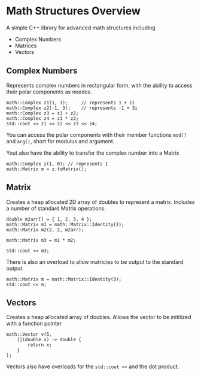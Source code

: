 # Math Structures Overview
A simple C++ library for advanced math structures including
- Complex Numbers
- Matrices
- Vectors
## Complex Numbers
Represents complex numbers in rectangular form, with the ability to access their polar components as needes.
```
math::Complex z1(1, 1);		// represents 1 + 1i
math::Complex z2(-1, 3);	// represents -1 + 3i
math::Complex z3 = z1 + z2;
math::Complex z4 = z1 * z2;
std::cout << z1 << z2 << z3 << z4;
```
You can access the polar components with their member functions `mod()` and `arg()`, short for modulus and argument.

Yout also have the ability to transfor the complex number into a Matrix
```
math::Complex z(1, 0); // represents 1
math::Matrix m = z.toMatrix();
```
## Matrix
Creates a heap allocated 2D array of doubles to represent a matrix.
Includes a number of standard Matrix operations.
```
double m2arr[] = { 1, 2, 3, 4 };
math::Matrix m1 = math::Matrix::Identity(2);
math::Matrix m2(2, 2, m2arr);

math::Matrix m3 = m1 * m2;

std::cout << m3;
```
There is also an overload to allow matricies to be output to the standard output.
```
math::Matrix m = math::Matrix::Identity(3);
std::cout << m;
```
## Vectors
Creates a heap allocated array of doubles. 
Allows the vector to be initilized with a function pointer
```
math::Vector v(5, 
	[](double x) -> double { 
		return x; 
	}
);
```
Vectors also have overloads for the `std::cout <<` and the dot product.
